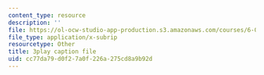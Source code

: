 ```yaml
---
content_type: resource
description: ''
file: https://ol-ocw-studio-app-production.s3.amazonaws.com/courses/6-046j-introduction-to-algorithms-sma-5503-fall-2005/cc77da79d0f27a0f226a275cd8a9b92d_V5hZoJ6uK-s.srt
file_type: application/x-subrip
resourcetype: Other
title: 3play caption file
uid: cc77da79-d0f2-7a0f-226a-275cd8a9b92d
---
```

